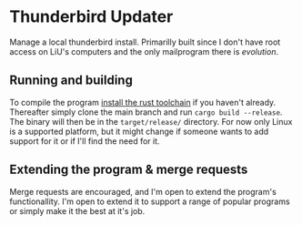 # Thunderbird Updater

Manage a local thunderbird install. Primarilly built since I don't have root access
on LiU's computers and the only mailprogram there is *evolution*.

## Running and building

To compile the program [install the rust toolchain](https://rustup.rs) if you haven't already.
Thereafter simply clone the main branch and run `cargo build --release`. The binary will then be in the `target/release/` directory. For now only Linux is a supported platform, but it might change if someone wants to add support for it or if I'll find the need for it.

## Extending the program & merge requests

Merge requests are encouraged, and I'm open to extend the program's functionallity. I'm open to extend it to support a range of popular programs or simply make it the best at it's job.
